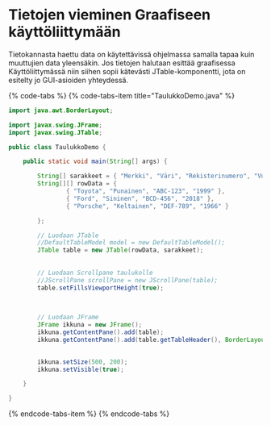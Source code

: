 # Tietojen vieminen Graafiseen käyttöliittymään

Tietokannasta haettu data on käytettävissä ohjelmassa samalla tapaa kuin muuttujien data yleensäkin. Jos tietojen halutaan esittää graafisessa Käyttöliittymässä niin siihen sopii kätevästi JTable-komponentti, jota on esitelty jo GUI-asioiden yhteydessä.

{% code-tabs %}
{% code-tabs-item title="TaulukkoDemo.java" %}
```java
import java.awt.BorderLayout;

import javax.swing.JFrame;
import javax.swing.JTable;

public class TaulukkoDemo {

	public static void main(String[] args) {

		String[] sarakkeet = { "Merkki", "Väri", "Rekisterinumero", "Vuosimalli" };
		String[][] rowData = { 
				{ "Toyota", "Punainen", "ABC-123", "1999" }, 
				{ "Ford", "Sininen", "BCD-456", "2018" },
				{ "Porsche", "Keltainen", "DEF-789", "1966" }

		};

		// Luodaan JTable
		//DefaultTableModel model = new DefaultTableModel();
		JTable table = new JTable(rowData, sarakkeet);
		
		
		// Luodaan Scrollpane taulukolle
		//JScrollPane scrollPane = new JScrollPane(table);
		table.setFillsViewportHeight(true);
		 
		 

		// Luodaan JFrame
		JFrame ikkuna = new JFrame();
		ikkuna.getContentPane().add(table);
		ikkuna.getContentPane().add(table.getTableHeader(), BorderLayout.PAGE_START);
		 

		ikkuna.setSize(500, 200);
		ikkuna.setVisible(true);

	}

}


```
{% endcode-tabs-item %}
{% endcode-tabs %}

